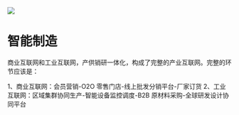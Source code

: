 ![](https://ngte-superbed.oss-cn-beijing.aliyuncs.com/item/202212251522800.png)

# 智能制造

商业互联网和工业互联网，产供销研一体化，构成了完整的产业互联网。完整的环节应该是：

1、商业互联网：会员营销-O2O 零售门店-线上批发分销平台-厂家订货
2、工业互联网：区域集群协同生产-智能设备监控调度-B2B 原材料采购-全球研发设计协同平台
